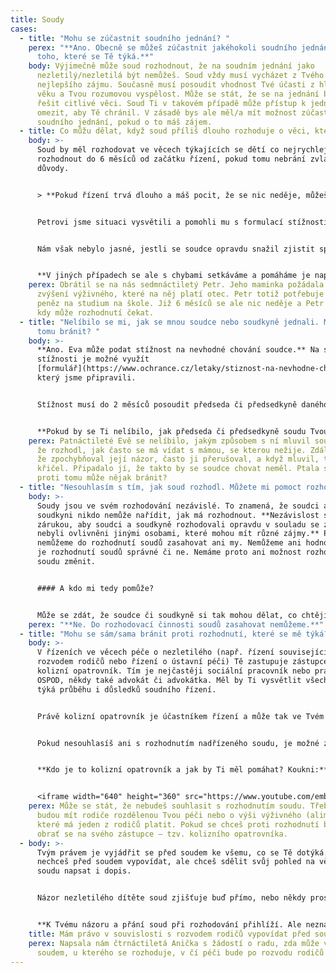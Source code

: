 ```yaml
---
title: Soudy
cases:
  - title: "Mohu se zúčastnit soudního jednání? "
    perex: "**Ano. Obecně se můžeš zúčastnit jakéhokoli soudního jednání, nejenom
      toho, které se Tě týká.**"
    body: Výjimečně může soud rozhodnout, že na soudním jednání jako
      nezletilý/nezletilá být nemůžeš. Soud vždy musí vycházet z Tvého
      nejlepšího zájmu. Současně musí posoudit vhodnost Tvé účasti z hlediska
      věku a Tvou rozumovou vyspělost. Může se stát, že se na jednání budou
      řešit citlivé věci. Soud Ti v takovém případě může přístup k jednání
      omezit, aby Tě chránil. V zásadě bys ale měl/a mít možnost zúčastnit se
      soudního jednání, pokud o to máš zájem.
  - title: Co můžu dělat, když soud příliš dlouho rozhoduje o věci, která se mě týká?
    body: >-
      Soud by měl rozhodovat ve věcech týkajících se dětí co nejrychleji. Měl by
      rozhodnout do 6 měsíců od začátku řízení, pokud tomu nebrání zvláštní
      důvody. 


      > **Pokud řízení trvá dlouho a máš pocit, že se nic neděje, můžeš i Ty podat stížnost na průtahy v řízení. Průtahem je dlouhá doba mezi jednotlivými úkony soudu, ke které není důvod. K sepsání stížnosti můžeš využít formulář, který najdeš [zde](https://www.ochrance.cz/letaky/stiznost-na-prutahy/formular_stiznosti-na-prutahy-v-soudnim-rizeni.pdf). Předseda nebo předsedkyně soudu musí na stížnost odpovědět do 30 dnů. Pokud na stížnost neodpoví, nebo pokud nebudeš s odpovědí spokojen/a, [napiš nám to](https://deti.ochrance.cz/kdo/jak/). Pokusím se Ti pomoci.**


      Petrovi jsme situaci vysvětili a pomohli mu s formulací stížnosti. Tu předseda soudu vyřídil. Podle něj ale k průtahům v řízení nedocházelo. Připustil, že řízení trvalo dlouho, ale vysvětlil mu, že to nebylo chybou soudu. Soudu se totiž nedařilo otci doručit žalobu.


      Nám však nebylo jasné, jestli se soudce opravdu snažil zjistit správnou adresu Petrova otce. Proto jsme to ověřili. Předsedovi soudu jsme museli dát za pravdu. Soudce se snažil situaci řešit a na několika úřadech ověřoval místo pobytu Petrova otce. Nakonec otce zastihl, žalobu doručil a po 7 měsících řízení vydal rozsudek. V tomto případě tedy předseda soudu při vyřizování stížnosti chybu neudělal. 


      **V jiných případech se ale s chybami setkáváme a pomáháme je napravit.** Třeba v případě holčičky, která byla po narození odebrána z péče rodičů. Soudu přitom trvalo 2 roky, než ve věci rozhodl. Více informací o tomto případu můžeš najít [zde](https://eso.ochrance.cz/Nalezene/Edit/8456).  Dalším příkladem byla žádost o zvýšení výživného pro holčičku se zdravotním postižením. V tomto případě soud rozhodoval více než 4 roky. Podrobnosti o tomto případu najdeš [zde](https://eso.ochrance.cz/Nalezene/Edit/7392).
    perex: Obrátil se na nás sedmnáctiletý Petr. Jeho maminka požádala soud o
      zvýšení výživného, které na něj platí otec. Petr totiž potřebuje více
      peněz na studium na škole. Již 6 měsíců se ale nic neděje a Petr nevěděl,
      kdy může rozhodnutí čekat.
  - title: "Nelíbilo se mi, jak se mnou soudce nebo soudkyně jednali. Mohu se proti
      tomu bránit? "
    body: >-
      **Ano. Eva může podat stížnost na nevhodné chování soudce.** Na sepsání
      stížnosti je možné využít
      [formulář](https://www.ochrance.cz/letaky/stiznost-na-nevhodne-chovani-soudnich-osob/formular_stiznost-na-nevhodne-chovani.pdf),
      který jsme připravili.


      Stížnost musí do 2 měsíců posoudit předseda či předsedkyně daného soudu. Ověří přitom, zda chování soudce bylo opravdu nevhodné. Každý člověk totiž může vnímat chování jinak. Úkolem předsedy soudu je tak posoudit, zda to, co se Ti na postupu soudce či soudkyně nelíbilo, bylo opravdu ze strany soudce nevhodné. Pokud zjistí, že se soudce nebo soudkyně chovali nevhodně, musí přijmout opatření, aby se to příště neopakovalo. Může například věc se soudcem projednat, nebo mu třeba uložit důtku.


      **Pokud by se Ti nelíbilo, jak předseda či předsedkyně soudu Tvou stížnost vyřídili, napiš [nám](https://deti.ochrance.cz/kdo/jak/). Můžeme to s nimi řešit.**
    perex: Patnáctileté Evě se nelíbilo, jakým způsobem s ní mluvil soudce předtím,
      že rozhodl, jak často se má vídat s mámou, se kterou nežije. Zdálo se jí,
      že zpochybňoval její názor, často ji přerušoval, a když mluvil, takřka
      křičel. Připadalo jí, že takto by se soudce chovat neměl. Ptala se, zda se
      proti tomu může nějak bránit?
  - title: "Nesouhlasím s tím, jak soud rozhodl. Můžete mi pomoct rozhodnutí změnit? "
    body: >-
      Soudy jsou ve svém rozhodování nezávislé. To znamená, že soudci ani
      soudkyni nikdo nemůže nařídit, jak má rozhodnout. **Nezávislost soudů je
      zárukou, aby soudci a soudkyně rozhodovali opravdu v souladu se zákonem a
      nebyli ovlivněni jinými osobami, které mohou mít různé zájmy.** Proto
      nemůžeme do rozhodnutí soudů zasahovat ani my. Nemůžeme ani hodnotit, zda
      je rozhodnutí soudů správné či ne. Nemáme proto ani možnost rozhodnutí
      soudu změnit.


      #### A kdo mi tedy pomůže?


      Může se zdát, že soudce či soudkyně si tak mohou dělat, co chtějí, a nikdo je nemůže kontrolovat. Tak tomu ale není. **Kontrolu zajišťují nadřízené soudy.** Pokud někdo z účastníků či účastnic soudního řízení nesouhlasí s rozhodnutím soudu, může se proti němu odvolat nebo jinak bránit. Vše pak posoudí nadřízený soud.
    perex: "**Ne. Do rozhodovací činnosti soudů zasahovat nemůžeme.**"
  - title: "Mohu se sám/sama bránit proti rozhodnutí, které se mě týká? "
    body: >-
      V řízeních ve věcech péče o nezletilého (např. řízení související s
      rozvodem rodičů nebo řízení o ústavní péči) Tě zastupuje zástupce – tzv.
      kolizní opatrovník. Tím je nejčastěji sociální pracovník nebo pracovnice
      OSPOD, někdy také advokát či advokátka. Měl by Ti vysvětlit všechno, co se
      týká průběhu i důsledků soudního řízení. 


      Právě kolizní opatrovník je účastníkem řízení a může tak ve Tvém zájmu činit veškeré úkony. Pokud se Ti rozhodnutí soudu nelíbí a chceš se proti němu bránit, promluv si s ním. **Kolizní opatrovník může proti rozhodnutí soudu podat odvolání k nadřízenému soudu. Ty sám/sama odvolání podat nemůžeš.** 


      Pokud nesouhlasíš ani s rozhodnutím nadřízeného soudu, je možné zvážit **ústavní stížnost**. O té rozhoduje Ústavní soud, který chrání základní práva a svobody. Mezi ně patří například i právo na ochranu rodinného života. Ústavní soud nevylučuje, že ústavní stížnost podá samotné dítě. Ústavní soud bude při podání takové stížnosti posuzovat, zda máš takovou rozumovou a citovou vyspělost, že se dokážeš samostatně vyjádřit k tomu, čeho se řízení týká, a tedy stížnost podat. Více informací najdeš v tomto [rozhodnutí Ústavního soudu](https://nalus.usoud.cz/Search/GetText.aspx?sz=1-1629-16_1). Pozor ale na to, že před Ústavním soudem musí být všichni zastoupeni advokátem nebo advokátkou – pokud bys podal/a stížnost sám/sama, Ústavní soud Tě vyzve, abys doložil, že Tě zastupuje advokát či advokátka. 


      **Kdo je to kolizní opatrovník a jak by Ti měl pomáhat? Koukni:** 


      <iframe width="640" height="360" src="https://www.youtube.com/embed/cHw1A8z36Ac" title="YouTube video player" frameborder="0" allow="accelerometer; autoplay; clipboard-write; encrypted-media; gyroscope; picture-in-picture" allowfullscreen></iframe>
    perex: Může se stát, že nebudeš souhlasit s rozhodnutím soudu. Třeba o tom, jak
      budou mít rodiče rozdělenou Tvou péči nebo o výši výživného (alimentů),
      které má jeden z rodičů platit. Pokud se chceš proti rozhodnutí bránit,
      obrať se na svého zástupce – tzv. kolizního opatrovníka.
  - body: >-
      Tvým právem je vyjádřit se před soudem ke všemu, co se Tě dotýká. Pokud
      nechceš před soudem vypovídat, ale chceš sdělit svůj pohled na věc, můžeš
      soudu napsat i dopis.


      Názor nezletilého dítěte soud zjišťuje buď přímo, nebo někdy prostřednictvím sociálního pracovníka či sociální pracovnice OSPOD. V obou případech platí, že mluvit by s Tebou měli bez přítomnosti dalších osob (třeba i rodičů).


      **K Tvému názoru a přání soud při rozhodování přihlíží. Ale neznamená to, že vždy musí rozhodnout přesně podle Tvého přání.**
    title: Mám právo v souvislosti s rozvodem rodičů vypovídat před soudem?
    perex: Napsala nám čtrnáctiletá Anička s žádostí o radu, zda může vypovídat před
      soudem, u kterého se rozhoduje, v čí péči bude po rozvodu rodičů.
---
```

